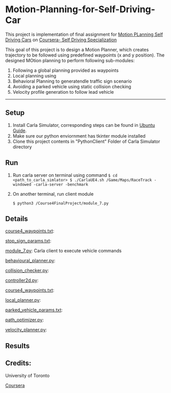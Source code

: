 # Motion-Planning-for-Self-Driving-Car


This project is implementation of final assignment for [Motion PLanning Self Driving Cars](https://www.coursera.org/learn/motion-planning-self-driving-cars) on [Coursera- Self Driving Specialization](https://www.coursera.org/specializations/self-driving-cars)


This goal of this project is to design a Motion Planner, which creates trajectory to be followed using predefined waypoints (x and y position). The designed MOtion planning to perform following sub-modules: 

1) Following a global planning provided as waypoints 
2) Local planning using 
3) Behavioral Planning to generatendle traffic sign scenario
4) Avoiding a parked vehicle using static collision checking
5) Velocity profile generation to follow lead vehicle

-----

## Setup


1. Install Carla Simulator, corresponding steps can be found in [Ubuntu Guide](.../blob/master/CARLA-Setup-Guide-_Ubuntu_.pdf).
2. Make sure our python enviornment has tkinter module installed
3. Clone this project contents in "PythonClient" Folder of Carla Simulator directory

## Run

1. Run carla server on terminal using command 
	`
	$ cd <path_to_carla_simlator>
	$ ./CarlaUE4.sh /Game/Maps/RaceTrack -windowed -carla-server -benchmark 
	`
2. On another terminal, run client module 

	`$ python3 /Course4FinalProject/module_7.py`


## Details

[course4_waypoints.txt](../blob/main/Course4FinalProject/course4_waypoints.txt): 

[stop_sign_params.txt](../blob/main/Course4FinalProject/stop_sign_params.txt):

[module_7.py](../blob/master/Course1FinalProject/module_7.py): Carla client to execute vehicle commands

[behavioural_planner.py](../blob/main/Course4FinalProject/behavioural_planner.py): 

[collision_checker.py](../blob/main/Course4FinalProject/collision_checker.py): 

[controller2d.py](../blob/main/Course4FinalProject/controller2d.py): 

[course4_waypoints.txt](../blob/main/Course4FinalProject/course4_waypoints.txt): 

[local_planner.py](../blob/main/Course4FinalProject/local_planner.py): 


[parked_vehicle_params.txt](../blob/main/Course4FinalProject/parked_vehicle_params.txt): 

[path_optimizer.py](../blob/main/Course4FinalProject/path_optimizer.py): 

[velocity_planner.py](../blob/main/Course4FinalProject/velocity_planner.py): 


## Results


## Credits: 

University of Toronto

[Coursera](https://www.coursera.org/)
